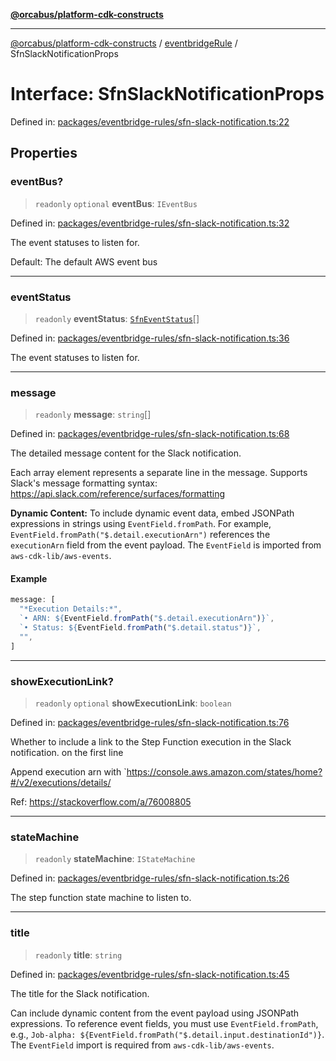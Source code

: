 [**@orcabus/platform-cdk-constructs**](../../../../README.md)

***

[@orcabus/platform-cdk-constructs](../../../../README.md) / [eventbridgeRule](../README.md) / SfnSlackNotificationProps

# Interface: SfnSlackNotificationProps

Defined in: [packages/eventbridge-rules/sfn-slack-notification.ts:22](https://github.com/OrcaBus/platform-cdk-constructs/blob/main/packages/eventbridge-rules/sfn-slack-notification.ts#L22)

## Properties

### eventBus?

> `readonly` `optional` **eventBus**: `IEventBus`

Defined in: [packages/eventbridge-rules/sfn-slack-notification.ts:32](https://github.com/OrcaBus/platform-cdk-constructs/blob/main/packages/eventbridge-rules/sfn-slack-notification.ts#L32)

The event statuses to listen for.

 Default: The default AWS event bus

***

### eventStatus

> `readonly` **eventStatus**: [`SfnEventStatus`](../enumerations/SfnEventStatus.md)[]

Defined in: [packages/eventbridge-rules/sfn-slack-notification.ts:36](https://github.com/OrcaBus/platform-cdk-constructs/blob/main/packages/eventbridge-rules/sfn-slack-notification.ts#L36)

The event statuses to listen for.

***

### message

> `readonly` **message**: `string`[]

Defined in: [packages/eventbridge-rules/sfn-slack-notification.ts:68](https://github.com/OrcaBus/platform-cdk-constructs/blob/main/packages/eventbridge-rules/sfn-slack-notification.ts#L68)

The detailed message content for the Slack notification.

Each array element represents a separate line in the message.
Supports Slack's message formatting syntax:
https://api.slack.com/reference/surfaces/formatting

**Dynamic Content:**
To include dynamic event data, embed JSONPath expressions in strings using `EventField.fromPath`.
For example, `EventField.fromPath("$.detail.executionArn")` references the `executionArn` field from the event payload.
The `EventField` is imported from `aws-cdk-lib/aws-events`.

#### Example

```typescript
message: [
  "*Execution Details:*",
  `• ARN: ${EventField.fromPath("$.detail.executionArn")}`,
  `• Status: ${EventField.fromPath("$.detail.status")}`,
  "",
]
```

***

### showExecutionLink?

> `readonly` `optional` **showExecutionLink**: `boolean`

Defined in: [packages/eventbridge-rules/sfn-slack-notification.ts:76](https://github.com/OrcaBus/platform-cdk-constructs/blob/main/packages/eventbridge-rules/sfn-slack-notification.ts#L76)

Whether to include a link to the Step Function execution in the Slack notification. on the first line

Append execution arn with `https://console.aws.amazon.com/states/home?#/v2/executions/details/

Ref: https://stackoverflow.com/a/76008805

***

### stateMachine

> `readonly` **stateMachine**: `IStateMachine`

Defined in: [packages/eventbridge-rules/sfn-slack-notification.ts:26](https://github.com/OrcaBus/platform-cdk-constructs/blob/main/packages/eventbridge-rules/sfn-slack-notification.ts#L26)

The step function state machine to listen to.

***

### title

> `readonly` **title**: `string`

Defined in: [packages/eventbridge-rules/sfn-slack-notification.ts:45](https://github.com/OrcaBus/platform-cdk-constructs/blob/main/packages/eventbridge-rules/sfn-slack-notification.ts#L45)

The title for the Slack notification.

Can include dynamic content from the event payload using JSONPath expressions.
To reference event fields, you must use `EventField.fromPath`, e.g.,
`Job-alpha: ${EventField.fromPath("$.detail.input.destinationId")}`.
The `EventField` import is required from `aws-cdk-lib/aws-events`.
